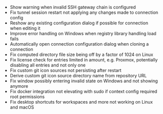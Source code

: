- Show warning when invalid SSH gateway chain is configured
- Fix tunnel session restart not applying any changes made to connection config
- Reshow any existing configuration dialog if possible for connection when editing it
- Improve error handling on Windows when registry library handling load fails
- Automatically open connection configuration dialog when cloning a connection
- Fix computed directory file size being off by a factor of 1024 on Linux
- Fix license check for entries limited in amount, e.g. Proxmox, potentially disabling all entries and not only one
- Fix custom git icon sources not persisting after restart
- Derive custom git icon source directory name from repository URL
- Fix window possibly entering invalid state on Windows and not showing anymore
- Fix docker integration not elevating with sudo if context config required root permissions
- Fix desktop shortcuts for workspaces and more not working on Linux and macOS
